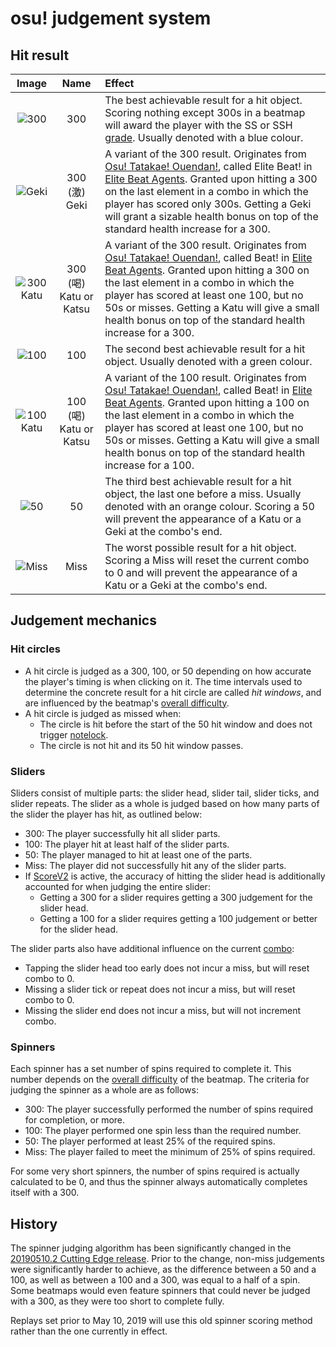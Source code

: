 # osu! judgement system

## Hit result

| Image | Name | Effect |
| :-: | :-: | :-- |
| ![](/wiki/shared/judgement/osu!/hit300.png "300") | 300 | The best achievable result for a hit object. Scoring nothing except 300s in a beatmap will award the player with the SS or SSH [grade](/wiki/Gameplay/Grade). Usually denoted with a blue colour. |
| ![](/wiki/shared/judgement/osu!/hit300g.png "Geki") | 300 (激) Geki | A variant of the 300 result. Originates from [Osu! Tatakae! Ouendan!](https://en.wikipedia.org/wiki/Osu!_Tatakae!_Ouendan), called Elite Beat! in [Elite Beat Agents](https://en.wikipedia.org/wiki/Elite_Beat_Agents). Granted upon hitting a 300 on the last element in a combo in which the player has scored only 300s. Getting a Geki will grant a sizable health bonus on top of the standard health increase for a 300. |
| ![](/wiki/shared/judgement/osu!/hit300k.png "300 Katu") | 300 (喝) Katu or Katsu | A variant of the 300 result. Originates from [Osu! Tatakae! Ouendan!](https://en.wikipedia.org/wiki/Osu!_Tatakae!_Ouendan), called Beat! in [Elite Beat Agents](https://en.wikipedia.org/wiki/Elite_Beat_Agents). Granted upon hitting a 300 on the last element in a combo in which the player has scored at least one 100, but no 50s or misses. Getting a Katu will give a small health bonus on top of the standard health increase for a 300. |
| ![](/wiki/shared/judgement/osu!/hit100.png "100") | 100 | The second best achievable result for a hit object. Usually denoted with a green colour. |
| ![](/wiki/shared/judgement/osu!/hit100k.png "100 Katu") | 100 (喝) Katu or Katsu | A variant of the 100 result. Originates from [Osu! Tatakae! Ouendan!](https://en.wikipedia.org/wiki/Osu!_Tatakae!_Ouendan), called Beat! in [Elite Beat Agents](https://en.wikipedia.org/wiki/Elite_Beat_Agents). Granted upon hitting a 100 on the last element in a combo in which the player has scored at least one 100, but no 50s or misses. Getting a Katu will give a small health bonus on top of the standard health increase for a 100. |
| ![](/wiki/shared/judgement/osu!/hit50.png "50") | 50 | The third best achievable result for a hit object, the last one before a miss. Usually denoted with an orange colour. Scoring a 50 will prevent the appearance of a Katu or a Geki at the combo's end. |
| ![](/wiki/shared/judgement/osu!/hit0.png "Miss") | Miss | The worst possible result for a hit object. Scoring a Miss will reset the current combo to 0 and will prevent the appearance of a Katu or a Geki at the combo's end. |

## Judgement mechanics

### Hit circles

- A hit circle is judged as a 300, 100, or 50 depending on how accurate the player's timing is when clicking on it. The time intervals used to determine the concrete result for a hit circle are called *hit windows*, and are influenced by the beatmap's [overall difficulty](/wiki/Beatmap/Overall_difficulty#osu!).
- A hit circle is judged as missed when:
  - The circle is hit before the start of the 50 hit window and does not trigger [notelock](/wiki/Gameplay/Judgement/Notelock).
  - The circle is not hit and its 50 hit window passes.

### Sliders

Sliders consist of multiple parts: the slider head, slider tail, slider ticks, and slider repeats. The slider as a whole is judged based on how many parts of the slider the player has hit, as outlined below:

- 300: The player successfully hit all slider parts.
- 100: The player hit at least half of the slider parts.
- 50: The player managed to hit at least one of the parts.
- Miss: The player did not successfully hit any of the slider parts.
- If [ScoreV2](/wiki/Gameplay/Game_modifier/ScoreV2) is active, the accuracy of hitting the slider head is additionally accounted for when judging the entire slider:
  - Getting a 300 for a slider requires getting a 300 judgement for the slider head.
  - Getting a 100 for a slider requires getting a 100 judgement or better for the slider head.

The slider parts also have additional influence on the current [combo](/wiki/Gameplay/Combo_(score_multiplier)):

- Tapping the slider head too early does not incur a miss, but will reset combo to 0.
- Missing a slider tick or repeat does not incur a miss, but will reset combo to 0.
- Missing the slider end does not incur a miss, but will not increment combo.

### Spinners

Each spinner has a set number of spins required to complete it. This number depends on the [overall difficulty](/wiki/Beatmap/Overall_difficulty#sliders-and-spinners) of the beatmap. The criteria for judging the spinner as a whole are as follows:

- 300: The player successfully performed the number of spins required for completion, or more.
- 100: The player performed one spin less than the required number.
- 50: The player performed at least 25% of the required spins.
- Miss: The player failed to meet the minimum of 25% of spins required.

For some very short spinners, the number of spins required is actually calculated to be 0, and thus the spinner always automatically completes itself with a 300.

## History

The spinner judging algorithm has been significantly changed in the [20190510.2 Cutting Edge release](https://osu.ppy.sh/home/changelog/cuttingedge/20190510.2). Prior to the change, non-miss judgements were significantly harder to achieve, as the difference between a 50 and a 100, as well as between a 100 and a 300, was equal to a half of a spin. Some beatmaps would even feature spinners that could never be judged with a 300, as they were too short to complete fully.

Replays set prior to May 10, 2019 will use this old spinner scoring method rather than the one currently in effect.
